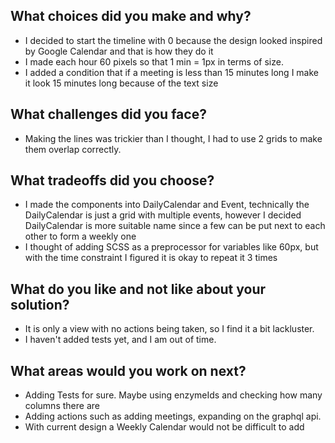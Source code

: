 ## What choices did you make and why?
- I decided to start the timeline with 0 because the design looked inspired by Google Calendar and that is how they do it
- I made each hour 60 pixels so that 1 min = 1px in terms of size.
- I added a condition that if a meeting is less than 15 minutes long I make it look 15 minutes long because of the text size
## What challenges did you face?
- Making the lines was trickier than I thought, I had to use 2 grids to make them overlap correctly.
## What tradeoffs did you choose?
- I made the components into DailyCalendar and Event, technically the DailyCalendar is just a grid with multiple events, 
however I decided DailyCalendar is more suitable name since a few can be put next to each other to form a weekly one
- I thought of adding SCSS as a preprocessor for variables like 60px, but with the time constraint I figured it is okay to repeat it 3 times
## What do you like and not like about your solution?
- It is only a view with no actions being taken, so I find it a bit lackluster.
- I haven't added tests yet, and I am out of time.
## What areas would you work on next?
- Adding Tests for sure. Maybe using enzymeIds and checking how many columns there are
- Adding actions such as adding meetings, expanding on the graphql api.
- With current design a Weekly Calendar would not be difficult to add